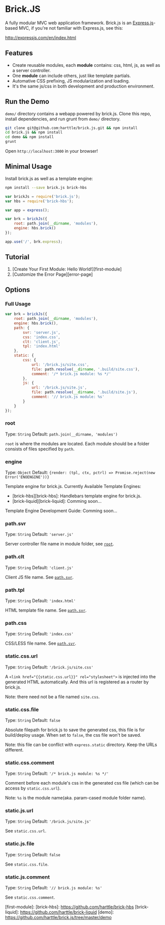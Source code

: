 # Brick.JS

A fully modular MVC web application framework. Brick.js is an [Express.js][express]-based MVC, if you're not familiar with Express.js, see this:

http://expressjs.com/en/index.html

## Features

* Create reusable modules, each **module** contains: css, html, js, as well as a server controller.
* One **module** can include others, just like template partials.
* Automative CSS prefixing, JS modularization and loading.
* It's the same js/css in both development and production environment.

## Run the Demo

`demo/` directory contains a webapp powered by brick.js.
Clone this repo, install dependencies, and run grunt from `demo/` directory.

```bash
git clone git@github.com:harttle/brick.js.git && npm install
cd brick.js && npm install
cd demo && npm install
grunt
```

Open `http://localhost:3000` in your browser!

## Minimal Usage

Install brick.js as well as a template engine:

```bash
npm install --save brick.js brick-hbs
```

```javascript
var brickJs = require('brick.js');
var hbs = require('brick-hbs');

var app = express();

var brk = brickJs({
    root: path.join(__dirname, 'modules'),
    engine: hbs.brick()
});

app.use('/', brk.express);
```

## Tutorial

1. [Create Your First Module: Hello World!][first-module]
2. [Customize the Error Page][error-page]

## Options

### Full Usage

```javascript
var brk = brickJs({
    root: path.join(__dirname, 'modules'),
    engine: hbs.brick(),
    path: {
        svr: 'server.js',
        css: 'index.css',
        clt: 'client.js',
        tpl: 'index.html'
    },
    static: {
        css: {
            url: '/brick.js/site.css',
            file: path.resolve(__dirname, '.build/site.css'),
            comment: '/* brick.js module: %s */'
        },
        js: {
            url: '/brick.js/site.js',
            file: path.resolve(__dirname, '.build/site.js'),
            comment: '// brick.js module: %s'
        }
    }
});
```

### root

Type: `String`
Default: `path.join(__dirname, 'modules')`

`root` is where the modules are located. Each module should be a folder consists of files specified by `path`.

### engine

Type: `Object`
Default: `{render: (tpl, ctx, pctrl) => Promise.reject(new Error('ENOENGINE'))}`

Template engine for brick.js. Currently Available Template Engines:

* [brick-hbs][brick-hbs]: Handlebars template engine for brick.js.
* [brick-liquid][brick-liquid]: Comming soon...

Template Engine Development Guide: Comming soon...

### path.svr

Type: `String`
Default: `'server.js'`

Server controller file name in module folder, see [`root`](#root).

### path.clt

Type: `String`
Default: `'client.js'`

Client JS file name. See [`path.svr`](#pathsvr).

### path.tpl

Type: `String`
Default: `'index.html'`

HTML template file name. See [`path.svr`](#pathsvr).

### path.css

Type: `String`
Default: `'index.css'`

CSS/LESS file name. See [`path.svr`](#pathsvr).

### static.css.url

Type: `String`
Default: `'/brick.js/site.css'`

A `<link href="{{static.css.url}}" rel="stylesheet">` is injected into the generated HTML automatically. And this url is registered as a router by brick.js. 

Note: there need not be a file named `site.css`.

### static.css.file

Type: `String`
Default: `false`

Absolute filepath for brick.js to save the generated css, this file is for build/deploy usage.
When set to `false`, the css file won't be saved. 

Note: this file can be conflict with `express.static` directory. Keep the URLs different.

### static.css.comment

Type: `String`
Default: `'/* brick.js module: %s */'`

Comment before each module's css in the generated css file (which can be access by `static.css.url`). 

Note: `%s` is the module name(aka. param-cased module folder name).

### static.js.url

Type: `String`
Default: `'/brick.js/site.js'`

See `static.css.url`.

### static.js.file

Type: `String`
Default: `false`

See `static.css.file`.

### static.js.comment

Type: `String`
Default: `'// brick.js module: %s'`

See `static.css.comment`.

[express]: http://expressjs.com/en/index.html 
[first-module]: 
[brick-hbs]: https://github.com/harttle/brick-hbs
[brick-liquid]: https://github.com/harttle/brick-liquid
[demo]: https://github.com/harttle/brick.js/tree/master/demo
